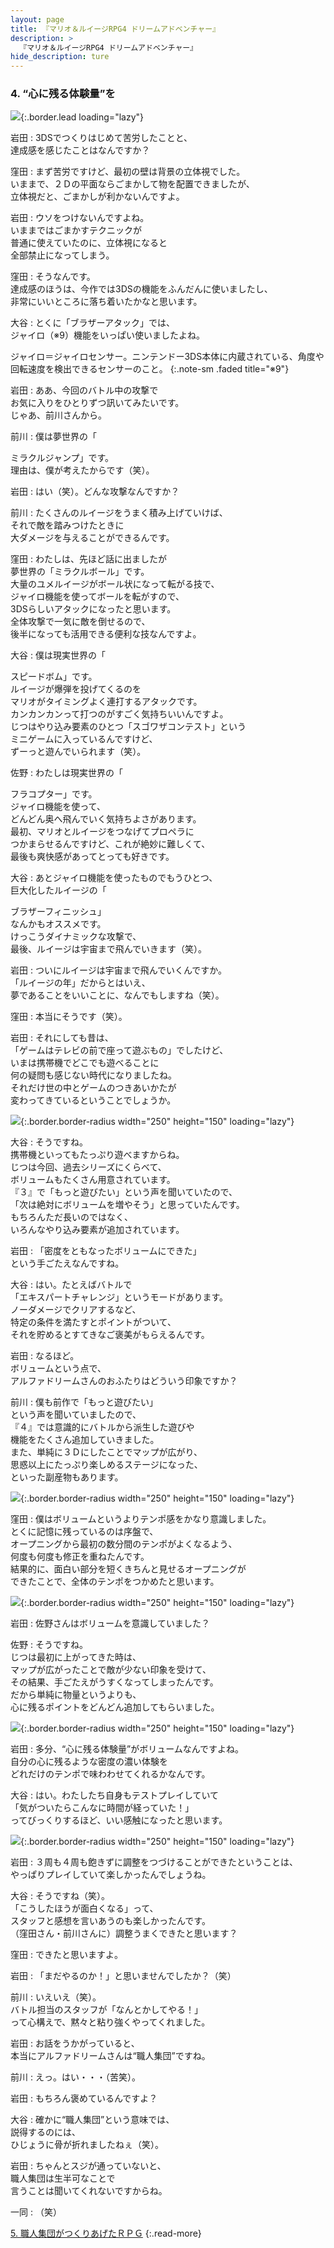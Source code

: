 ```yaml
---
layout: page
title: 『マリオ＆ルイージRPG4 ドリームアドベンチャー』
description: >
  『マリオ＆ルイージRPG4 ドリームアドベンチャー』
hide_description: ture
---
```


### 4. “心に残る体験量”を

![](/interviews/jp/3ds/aymj/vol1/img/mainvisual4.jpg){:.border.lead loading="lazy"}

岩田
: 3DSでつくりはじめて苦労したことと、<br>達成感を感じたことはなんですか？ 

窪田
: まず苦労ですけど、最初の壁は背景の立体視でした。<br>いままで、２Ｄの平面ならごまかして物を配置できましたが、<br>立体視だと、ごまかしが利かないんですよ。

岩田
: ウソをつけないんですよね。<br>いままではごまかすテクニックが<br>普通に使えていたのに、立体視になると<br>全部禁止になってしまう。

窪田
: そうなんです。<br>達成感のほうは、今作では3DSの機能をふんだんに使いましたし、<br>非常にいいところに落ち着いたかなと思います。

大谷
: とくに「ブラザーアタック」では、<br>ジャイロ（※9）機能をいっぱい使いましたよね。


ジャイロ＝ジャイロセンサー。ニンテンドー3DS本体に内蔵されている、角度や回転速度を検出できるセンサーのこと。
{:.note-sm .faded title="※9"}

岩田
: ああ、今回のバトル中の攻撃で<br>お気に入りをひとりずつ訊いてみたいです。<br>じゃあ、前川さんから。

前川
: 僕は夢世界の「



ミラクルジャンプ」です。<br>理由は、僕が考えたからです（笑）。

岩田
: はい（笑）。どんな攻撃なんですか？

前川
: たくさんのルイージをうまく積み上げていけば、<br>それで敵を踏みつけたときに<br>大ダメージを与えることができるんです。

窪田
: わたしは、先ほど話に出ましたが<br>夢世界の「ミラクルボール」です。<br>大量のユメルイージがボール状になって転がる技で、<br>ジャイロ機能を使ってボールを転がすので、<br>3DSらしいアタックになったと思います。<br>全体攻撃で一気に敵を倒せるので、<br>後半になっても活用できる便利な技なんですよ。

大谷
: 僕は現実世界の「



スピードボム」です。<br>ルイージが爆弾を投げてくるのを<br>マリオがタイミングよく連打するアタックです。<br>カンカンカンって打つのがすごく気持ちいいんですよ。<br>じつはやり込み要素のひとつ「スゴワザコンテスト」という<br>ミニゲームに入っているんですけど、<br>ずーっと遊んでいられます（笑）。

佐野
: わたしは現実世界の「



フラコプター」です。<br>ジャイロ機能を使って、<br>どんどん奥へ飛んでいく気持ちよさがあります。<br>最初、マリオとルイージをつなげてプロペラに<br>つかまらせるんですけど、これが絶妙に難しくて、<br>最後も爽快感があってとっても好きです。

大谷
: あとジャイロ機能を使ったものでもうひとつ、<br>巨大化したルイージの「



ブラザーフィニッシュ」<br>なんかもオススメです。<br>けっこうダイナミックな攻撃で、<br>最後、ルイージは宇宙まで飛んでいきます（笑）。

岩田
: ついにルイージは宇宙まで飛んでいくんですか。<br>「ルイージの年」だからとはいえ、<br>夢であることをいいことに、なんでもしますね（笑）。

窪田
: 本当にそうです（笑）。

岩田
: それにしても昔は、<br>「ゲームはテレビの前で座って遊ぶもの」でしたけど、<br>いまは携帯機でどこでも遊べることに<br>何の疑問も感じない時代になりましたね。<br>それだけ世の中とゲームのつきあいかたが<br>変わってきているということでしょうか。

![](/interviews/jp/3ds/aymj/vol1/img/photo13.jpg){:.border.border-radius width="250" height="150"  loading="lazy"}

大谷
: そうですね。<br>携帯機といってもたっぷり遊べますからね。<br>じつは今回、過去シリーズにくらべて、<br>ボリュームもたくさん用意されています。<br>『３』で「もっと遊びたい」という声を聞いていたので、<br>「次は絶対にボリュームを増やそう」と思っていたんです。<br>もちろんただ長いのではなく、<br>いろんなやり込み要素が追加されています。

岩田
: 「密度をともなったボリュームにできた」<br>という手ごたえなんですね。

大谷
: はい。たとえばバトルで<br>「エキスパートチャレンジ」というモードがあります。<br>ノーダメージでクリアするなど、<br>特定の条件を満たすとポイントがついて、<br>それを貯めるとすてきなご褒美がもらえるんです。

岩田
: なるほど。<br>ボリュームという点で、<br>アルファドリームさんのおふたりはどういう印象ですか？ 

前川
: 僕も前作で「もっと遊びたい」<br>という声を聞いていましたので、<br>『４』では意識的にバトルから派生した遊びや<br>機能をたくさん追加していきました。<br>また、単純に３Ｄにしたことでマップが広がり、<br>思惑以上にたっぷり楽しめるステージになった、<br>といった副産物もあります。

![](/interviews/jp/3ds/aymj/vol1/img/photo14.jpg){:.border.border-radius width="250" height="150"  loading="lazy"}

窪田
: 僕はボリュームというよりテンポ感をかなり意識しました。<br>とくに記憶に残っているのは序盤で、<br>オープニングから最初の数分間のテンポがよくなるよう、<br>何度も何度も修正を重ねたんです。<br>結果的に、面白い部分を短くきちんと見せるオープニングが<br>できたことで、全体のテンポをつかめたと思います。

![](/interviews/jp/3ds/aymj/vol1/img/photo15.jpg){:.border.border-radius width="250" height="150"  loading="lazy"}

岩田
: 佐野さんはボリュームを意識していました？

佐野
: そうですね。<br>じつは最初に上がってきた時は、<br>マップが広がったことで敵が少ない印象を受けて、<br>その結果、手ごたえがうすくなってしまったんです。<br>だから単純に物量というよりも、<br>心に残るポイントをどんどん追加してもらいました。

![](/interviews/jp/3ds/aymj/vol1/img/photo16.jpg){:.border.border-radius width="250" height="150"  loading="lazy"}

岩田
: 多分、“心に残る体験量”がボリュームなんですよね。<br>自分の心に残るような密度の濃い体験を<br>どれだけのテンポで味わわせてくれるかなんです。

大谷
: はい。わたしたち自身もテストプレイしていて<br>「気がついたらこんなに時間が経っていた！」<br>ってびっくりするほど、いい感触になったと思います。

![](/interviews/jp/3ds/aymj/vol1/img/photo17.jpg){:.border.border-radius width="250" height="150"  loading="lazy"}

岩田
: ３周も４周も飽きずに調整をつづけることができたということは、<br>やっぱりプレイしていて楽しかったんでしょうね。

大谷
: そうですね（笑）。<br>「こうしたほうが面白くなる」って、<br>スタッフと感想を言いあうのも楽しかったんです。<br>（窪田さん・前川さんに）調整うまくできたと思います？

窪田
: できたと思いますよ。

岩田
: 「まだやるのか！」と思いませんでしたか？（笑）

前川
: いえいえ（笑）。<br>バトル担当のスタッフが「なんとかしてやる！」<br>って心構えで、黙々と粘り強くやってくれました。

岩田
: お話をうかがっていると、<br>本当にアルファドリームさんは“職人集団”ですね。

前川
: えっ。はい・・・（苦笑）。

岩田
: もちろん褒めているんですよ？ 

大谷
: 確かに“職人集団”という意味では、<br>説得するのには、<br>ひじょうに骨が折れましたねぇ（笑）。

岩田
: ちゃんとスジが通っていないと、<br>職人集団は生半可なことで<br>言うことは聞いてくれないですからね。

一同
: （笑）



[5. 職人集団がつくりあげたＲＰＧ](5.md)
{:.read-more}
